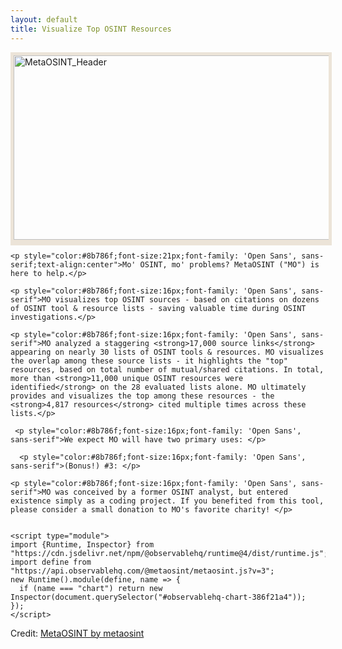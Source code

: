 ```yaml
---
layout: default
title: Visualize Top OSINT Resources
---
```


 <img src="https://raw.githubusercontent.com/MetaOSINT/MetaOSINT.github.io/main/header.PNG" alt="MetaOSINT_Header" width="556" height="295" style="border:5px solid #ece4d8;box-shadow: 0px 4px 0px #ece4d8">
 
  <body>

    <p style="color:#8b786f;font-size:21px;font-family: 'Open Sans', sans-serif;text-align:center">Mo' OSINT, mo' problems? MetaOSINT ("MO") is here to help.</p>  

    <p style="color:#8b786f;font-size:16px;font-family: 'Open Sans', sans-serif">MO visualizes top OSINT sources - based on citations on dozens of OSINT tool & resource lists - saving valuable time during OSINT investigations.</p>
 
    <p style="color:#8b786f;font-size:16px;font-family: 'Open Sans', sans-serif">MO analyzed a staggering <strong>17,000 source links</strong> appearing on nearly 30 lists of OSINT tools & resources. MO visualizes the overlap among these source lists - it highlights the "top" resources, based on total number of mutual/shared citations. In total, more than <strong>11,000 unique OSINT resources were identified</strong> on the 28 evaluated lists alone. MO ultimately provides and visualizes the top among these resources - the <strong>4,817 resources</strong> cited multiple times across these lists.</p>  

     <p style="color:#8b786f;font-size:16px;font-family: 'Open Sans', sans-serif">We expect MO will have two primary uses: </p>  

      <p style="color:#8b786f;font-size:16px;font-family: 'Open Sans', sans-serif">(Bonus!) #3: </p>  

    <p style="color:#8b786f;font-size:16px;font-family: 'Open Sans', sans-serif">MO was conceived by a former OSINT analyst, but entered existence simply as a coding project. If you benefited from this tool, please consider a small donation to MO's favorite charity! </p>  


    <script type="module">
    import {Runtime, Inspector} from "https://cdn.jsdelivr.net/npm/@observablehq/runtime@4/dist/runtime.js";
    import define from "https://api.observablehq.com/@metaosint/metaosint.js?v=3";
    new Runtime().module(define, name => {
      if (name === "chart") return new Inspector(document.querySelector("#observablehq-chart-386f21a4"));
    });
    </script>

  </body>

<div id="observablehq-chart-386f21a4"></div>
<p>Credit: <a href="https://observablehq.com/@metaosint/metaosint">MetaOSINT by metaosint</a></p>
